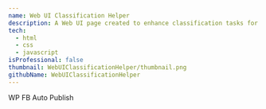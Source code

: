 ```yaml
---
name: Web UI Classification Helper
description: A Web UI page created to enhance classification tasks for a research project at the University of Guanajuato.
tech: 
  - html
  - css
  - javascript
isProfessional: false
thumbnail: WebUIClassificationHelper/thumbnail.png
githubName: WebUIClassificationHelper
---
```

WP FB Auto Publish